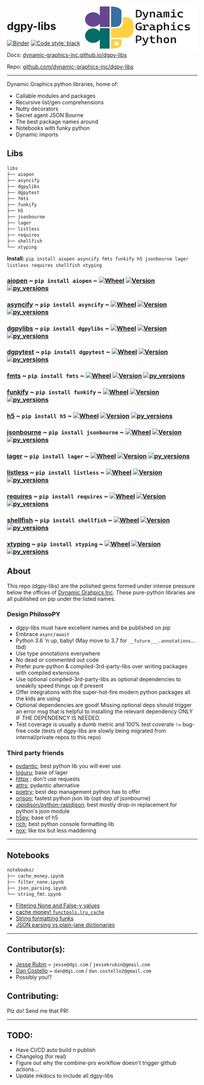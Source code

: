 <a href="https://github.com/dynamic-graphics-inc/dgpy-libs">
<img align="right" src="https://github.com/dynamic-graphics-inc/dgpy-libs/blob/main/docs/images/dgpy_banner.svg?raw=true" alt="drawing" height="120" width="300"/>
</a>

# dgpy-libs

[![Binder](https://mybinder.org/badge_logo.svg)](https://mybinder.org/v2/gh/dynamic-graphics-inc/dgpy-libs/main?filepath=README.ipynb)
[![Code style: black](https://img.shields.io/badge/code%20style-black-000000.svg)](https://github.com/psf/black)

Docs: [dynamic-graphics-inc.github.io/dgpy-libs](https://dynamic-graphics-inc.github.io/dgpy-libs/)

Repo: [github.com/dynamic-graphics-inc/dgpy-libs](https://github.com/dynamic-graphics-inc/dgpy-libs)

---

Dynamic Graphics python libraries, home of:

- Callable modules and packages
- Recursive list/gen comprehensions
- Nutty decorators
- Secret agent JSON Bourne
- The best package names around
- Notebooks with funky python
- Dynamic imports

## Libs

```
libs
├── aiopen
├── asyncify
├── dgpylibs
├── dgpytest
├── fmts
├── funkify
├── h5
├── jsonbourne
├── lager
├── listless
├── requires
├── shellfish
└── xtyping
```

**Install:** `pip install aiopen asyncify fmts funkify h5 jsonbourne lager listless requires shellfish xtyping`


### [aiopen](./libs/aiopen) ~ `pip install aiopen` ~ [![Wheel](https://img.shields.io/pypi/wheel/aiopen.svg)](https://img.shields.io/pypi/wheel/aiopen.svg) [![Version](https://img.shields.io/pypi/v/aiopen.svg)](https://img.shields.io/pypi/v/aiopen.svg) [![py_versions](https://img.shields.io/pypi/pyversions/aiopen.svg)](https://img.shields.io/pypi/pyversions/aiopen.svg)

### [asyncify](./libs/asyncify) ~ `pip install asyncify` ~ [![Wheel](https://img.shields.io/pypi/wheel/asyncify.svg)](https://img.shields.io/pypi/wheel/asyncify.svg) [![Version](https://img.shields.io/pypi/v/asyncify.svg)](https://img.shields.io/pypi/v/asyncify.svg) [![py_versions](https://img.shields.io/pypi/pyversions/asyncify.svg)](https://img.shields.io/pypi/pyversions/asyncify.svg)

### [dgpylibs](./libs/dgpylibs) ~ `pip install dgpylibs` ~ [![Wheel](https://img.shields.io/pypi/wheel/dgpylibs.svg)](https://img.shields.io/pypi/wheel/dgpylibs.svg) [![Version](https://img.shields.io/pypi/v/dgpylibs.svg)](https://img.shields.io/pypi/v/dgpylibs.svg) [![py_versions](https://img.shields.io/pypi/pyversions/dgpylibs.svg)](https://img.shields.io/pypi/pyversions/dgpylibs.svg)

### [dgpytest](./libs/dgpytest) ~ `pip install dgpytest` ~ [![Wheel](https://img.shields.io/pypi/wheel/dgpytest.svg)](https://img.shields.io/pypi/wheel/dgpytest.svg) [![Version](https://img.shields.io/pypi/v/dgpytest.svg)](https://img.shields.io/pypi/v/dgpytest.svg) [![py_versions](https://img.shields.io/pypi/pyversions/dgpytest.svg)](https://img.shields.io/pypi/pyversions/dgpytest.svg)

### [fmts](./libs/fmts) ~ `pip install fmts` ~ [![Wheel](https://img.shields.io/pypi/wheel/fmts.svg)](https://img.shields.io/pypi/wheel/fmts.svg) [![Version](https://img.shields.io/pypi/v/fmts.svg)](https://img.shields.io/pypi/v/fmts.svg) [![py_versions](https://img.shields.io/pypi/pyversions/fmts.svg)](https://img.shields.io/pypi/pyversions/fmts.svg)

### [funkify](./libs/funkify) ~ `pip install funkify` ~ [![Wheel](https://img.shields.io/pypi/wheel/funkify.svg)](https://img.shields.io/pypi/wheel/funkify.svg) [![Version](https://img.shields.io/pypi/v/funkify.svg)](https://img.shields.io/pypi/v/funkify.svg) [![py_versions](https://img.shields.io/pypi/pyversions/funkify.svg)](https://img.shields.io/pypi/pyversions/funkify.svg)

### [h5](./libs/h5) ~ `pip install h5` ~ [![Wheel](https://img.shields.io/pypi/wheel/h5.svg)](https://img.shields.io/pypi/wheel/h5.svg) [![Version](https://img.shields.io/pypi/v/h5.svg)](https://img.shields.io/pypi/v/h5.svg) [![py_versions](https://img.shields.io/pypi/pyversions/h5.svg)](https://img.shields.io/pypi/pyversions/h5.svg)

### [jsonbourne](./libs/jsonbourne) ~ `pip install jsonbourne` ~ [![Wheel](https://img.shields.io/pypi/wheel/jsonbourne.svg)](https://img.shields.io/pypi/wheel/jsonbourne.svg) [![Version](https://img.shields.io/pypi/v/jsonbourne.svg)](https://img.shields.io/pypi/v/jsonbourne.svg) [![py_versions](https://img.shields.io/pypi/pyversions/jsonbourne.svg)](https://img.shields.io/pypi/pyversions/jsonbourne.svg)

### [lager](./libs/lager) ~ `pip install lager` ~ [![Wheel](https://img.shields.io/pypi/wheel/lager.svg)](https://img.shields.io/pypi/wheel/lager.svg) [![Version](https://img.shields.io/pypi/v/lager.svg)](https://img.shields.io/pypi/v/lager.svg) [![py_versions](https://img.shields.io/pypi/pyversions/lager.svg)](https://img.shields.io/pypi/pyversions/lager.svg)

### [listless](./libs/listless) ~ `pip install listless` ~ [![Wheel](https://img.shields.io/pypi/wheel/listless.svg)](https://img.shields.io/pypi/wheel/listless.svg) [![Version](https://img.shields.io/pypi/v/listless.svg)](https://img.shields.io/pypi/v/listless.svg) [![py_versions](https://img.shields.io/pypi/pyversions/listless.svg)](https://img.shields.io/pypi/pyversions/listless.svg)

### [requires](./libs/requires) ~ `pip install requires` ~ [![Wheel](https://img.shields.io/pypi/wheel/requires.svg)](https://img.shields.io/pypi/wheel/requires.svg) [![Version](https://img.shields.io/pypi/v/requires.svg)](https://img.shields.io/pypi/v/requires.svg) [![py_versions](https://img.shields.io/pypi/pyversions/requires.svg)](https://img.shields.io/pypi/pyversions/requires.svg)

### [shellfish](./libs/shellfish) ~ `pip install shellfish` ~ [![Wheel](https://img.shields.io/pypi/wheel/shellfish.svg)](https://img.shields.io/pypi/wheel/shellfish.svg) [![Version](https://img.shields.io/pypi/v/shellfish.svg)](https://img.shields.io/pypi/v/shellfish.svg) [![py_versions](https://img.shields.io/pypi/pyversions/shellfish.svg)](https://img.shields.io/pypi/pyversions/shellfish.svg)

### [xtyping](./libs/xtyping) ~ `pip install xtyping` ~ [![Wheel](https://img.shields.io/pypi/wheel/xtyping.svg)](https://img.shields.io/pypi/wheel/xtyping.svg) [![Version](https://img.shields.io/pypi/v/xtyping.svg)](https://img.shields.io/pypi/v/xtyping.svg) [![py_versions](https://img.shields.io/pypi/pyversions/xtyping.svg)](https://img.shields.io/pypi/pyversions/xtyping.svg)

## About

This repo (dgpy-libs) are the polished gems formed under intense pressure below the offices of [Dynamic Grahpics Inc](http://dgi.com/). These pure-python libraries are all published on pip under the listed names.

### Design PhilosoPY

- dgpy-libs must have excellent names and be published on pip
- Embrace `async/await`
- Python 3.6 'n up, baby! (May move to 3.7 for `__future___.annotations`... tbd)
- Use type annotations everywhere
- No dead or commented out code
- Prefer pure-python & compiled-3rd-party-libs over writing packages with compiled extensions
- Use optional compiled-3rd-party-libs as optional dependencies to sneakily speed things up if present
- Offer integrations with the super-hot-fire modern python packages all the kids are using
- Optional dependencies are good! Missing optional deps should trigger an error msg that is helpful to installing the relevant dependency ONLY IF THE DEPENDENCY IS NEEDED.
- Test coverage is usually a dumb metric and 100% test coverate `!=` bug-free code (tests of dgpy-libs are slowly being migrated from internal/private repos to this repo)

### Third party friends

- [pydantic](https://pydantic-docs.helpmanual.io/); best python lib you will ever use
- [loguru](https://github.com/Delgan/loguru); base of lager
- [httpx](https://www.python-httpx.org/) ; don't use requests
- [attrs](https://github.com/python-attrs/attrs); pydantic alternative
- [poetry](https://github.com/python-poetry/poetry); best dep management python has to offer
- [orjson](https://github.com/ijl/orjson); fastest python json lib (opt dep of jsonbourne)
- [rapidjson/python-rapidjson](https://github.com/python-rapidjson/python-rapidjson); best mostly drop-in replacement for python's json module
- [h5py](https://github.com/h5py/h5py); base of h5
- [rich](https://github.com/willmcgugan/rich); best python console formatting lib
- [nox](https://github.com/theacodes/nox); like tox but less maddening

---

## Notebooks

```
notebooks/
├── cache_money.ipynb
├── filter_none.ipynb
├── json_parsing.ipynb
└── string_fmt.ipynb
```

- [Filtering None and False-y values](./notebooks/filter_none)
- [cache money! `functools.lru_cache`](./notebooks/cache_money)
- [String formatting funks](./notebooks/string_fmt)
- [JSON parsing vs plain-jane dictionaries](./notebooks/json_parsing)

---

## Contributor(s):

- [Jesse Rubin](https://github.com/jessekrubin) ~ `jesse@dgi.com` / `jessekrubin@gmail.com`
- [Dan Costello](https://github.com/dan-costello) ~ `dan@dgi.com` / `dan.costello2@gmail.com`
- Possibly you!?

## Contributing:

Plz do! Send me that PR!

---

## TODO:

- Have CI/CD auto build n publish
- Changelog (for real)
- Figure out why the combine-prs workflow doesn't trigger github actions...
- Update mkdocs to include all dgpy-libs

